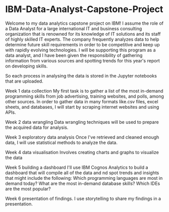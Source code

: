 # IBM-Data-Analyst-Capstone-Project
Welcome to my data analytics capstone project on IBM!
I assume the role of a Data Analyst for a large international IT and business consulting organization that is renowned for its knowledge of IT solutions and its staff of highly skilled IT experts. The company frequently analyzes data to help determine future skill requirements in order to be competitive and keep up with rapidly evolving technologies. I will be supporting this program as a data analyst, and I have been given the responsibility of gathering information from various sources and spotting trends for this year's report on developing skills.

So each process in analysing the data is stored in the Jupyter notebooks that are uploaded.

Week 1 data collection
My first task is to gather a list of the most in-demand programming skills from job advertising, training websites, and polls, among other sources. In order to gather data in many formats like.csv files, excel sheets, and databases, I will start by scraping internet websites and using APIs.

Week 2 data wrangling
Data wrangling techniques will be used to prepare the acquired data for analysis.

Week 3 exploratory data analysis
Once I've retrieved and cleaned enough data, I will use statistical methods to analyze the data.

Week 4 data visualisation
Involves creating charts and graphs to visualize the data

Week 5 building a dashboard
I'll use IBM Cognos Analytics to build a dashboard that will compile all of the data and nd spot trends and insights that might include the following: Which programming languages are most in demand today? What are the most in-demand database skills? Which IDEs are the most popular?

Week 6 presentation of findings.
I use storytelling to share my findings in a presentation.
